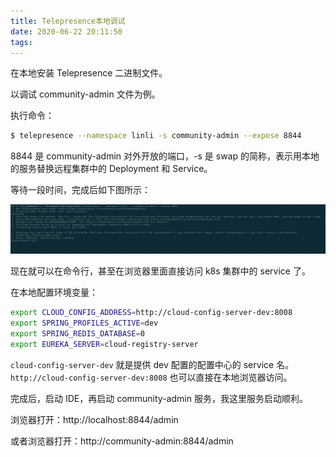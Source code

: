 ```yaml
---
title: Telepresence本地调试
date: 2020-06-22 20:11:50
tags:
---
```


在本地安装 Telepresence 二进制文件。

以调试 community-admin 文件为例。

执行命令：

```bash
$ telepresence --namespace linli -s community-admin --expose 8844
```

8844 是 community-admin 对外开放的端口，-s 是 swap 的简称，表示用本地的服务替换远程集群中的 Deployment 和 Service。

等待一段时间，完成后如下图所示：

![image-20200622201703364](../../resource/image-20200622201703364.png)

现在就可以在命令行，甚至在浏览器里面直接访问 k8s 集群中的 service 了。

在本地配置环境变量：

```bash
export CLOUD_CONFIG_ADDRESS=http://cloud-config-server-dev:8008
export SPRING_PROFILES_ACTIVE=dev
export SPRING_REDIS_DATABASE=0
export EUREKA_SERVER=cloud-registry-server
```

`cloud-config-server-dev` 就是提供 dev 配置的配置中心的 service 名。`http://cloud-config-server-dev:8008` 也可以直接在本地浏览器访问。

完成后，启动 IDE，再启动 community-admin 服务，我这里服务启动顺利。

浏览器打开：http://localhost:8844/admin

或者浏览器打开：http://community-admin:8844/admin













